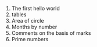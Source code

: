 1) The first hello world
2) tables  
3) Area of circle
4) Months by number
5) Comments on the basis of marks
6) Prime numbers
   
